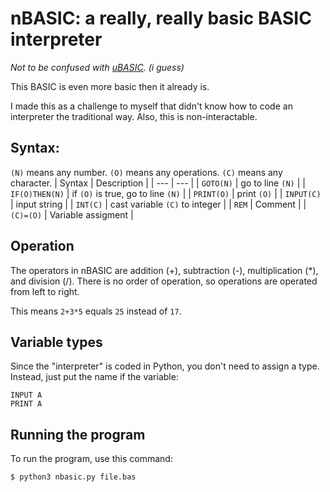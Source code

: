 # nBASIC: a really, really basic BASIC interpreter

*Not to be confused with [uBASIC](http://dunkels.com/adam/ubasic/). (i guess)*

This BASIC is even more basic then it already is.

I made this as a challenge to myself that didn't know how to code an interpreter the traditional way. Also, this is non-interactable.
## Syntax:
```(N)``` means any number.
```(O)``` means any operations.
```(C)``` means any character.
| Syntax | Description |
| --- | --- |
| ```GOTO(N)``` | go to line ```(N)``` |
| ```IF(O)THEN(N)``` | if ```(O)``` is true, go to line ```(N)``` |
| ```PRINT(O)``` | print ```(O)``` |
| ```INPUT(C)``` | input string |
| ```INT(C)``` | cast variable ```(C)``` to integer |
| ```REM``` | Comment |
| ```(C)=(O)``` | Variable assigment |
## Operation
The operators in nBASIC are addition (+), subtraction (-), multiplication (\*), and division (/).
There is no order of operation, so operations are operated from left to right.

This means ```2+3*5``` equals ```25``` instead of ```17```.
## Variable types
Since the "interpreter" is coded in Python, you don't need to assign a type. Instead, just put the name if the variable:
```
INPUT A
PRINT A
```
## Running the program
To run the program, use this command:
```
$ python3 nbasic.py file.bas
```
